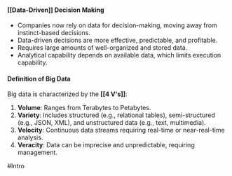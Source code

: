 #### [[Data-Driven]] Decision Making

- Companies now rely on data for decision-making, moving away from instinct-based decisions.
- Data-driven decisions are more effective, predictable, and profitable.
- Requires large amounts of well-organized and stored data.
- Analytical capability depends on available data, which limits execution capability.

#### Definition of Big Data
Big data is characterized by the **[[4 V's]]**:
1. **Volume**: Ranges from Terabytes to Petabytes.
2. **Variety**: Includes structured (e.g., relational tables), semi-structured (e.g., JSON, XML), and unstructured data (e.g., text, multimedia).
3. **Velocity**: Continuous data streams requiring real-time or near-real-time analysis.
4. **Veracity**: Data can be imprecise and unpredictable, requiring management.

#Intro